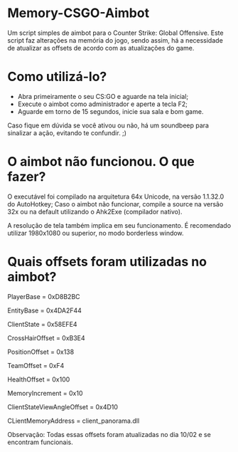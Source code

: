 # Memory-CSGO-Aimbot
Um script simples de aimbot para o Counter Strike: Global Offensive.
Este script faz alterações na memória do jogo, sendo assim, há a necessidade de atualizar as offsets de acordo com as atualizações do game. 

# Como utilizá-lo?
- Abra primeiramente o seu CS:GO e aguarde na tela inicial;
- Execute o aimbot como administrador e aperte a tecla F2;
- Aguarde em torno de 15 segundos, inicie sua sala e bom game.

Caso fique em dúvida se você ativou ou não, há um soundbeep para sinalizar a ação, evitando te confundir. ;)

# O aimbot não funcionou. O que fazer?
O executável foi compilado na arquitetura 64x Unicode, na versão 1.1.32.0 do AutoHotkey; Caso o aimbot não funcionar, compile a source na versão 32x ou na default utilizando o Ahk2Exe (compilador nativo). 

A resolução de tela também implica em seu funcionamento. É recomendado utilizar 1980x1080 ou superior, no modo borderless window.

# Quais offsets foram utilizadas no aimbot?
PlayerBase = 0xD8B2BC

EntityBase = 0x4DA2F44

ClientState = 0x58EFE4

CrossHairOffset = 0xB3E4

PositionOffset = 0x138

TeamOffset = 0xF4

HealthOffset = 0x100

MemoryIncrement = 0x10

ClientStateViewAngleOffset = 0x4D10

CLientMemoryAddress = client_panorama.dll


Observação: Todas essas offsets foram atualizadas no dia 10/02 e se encontram funcionais.





